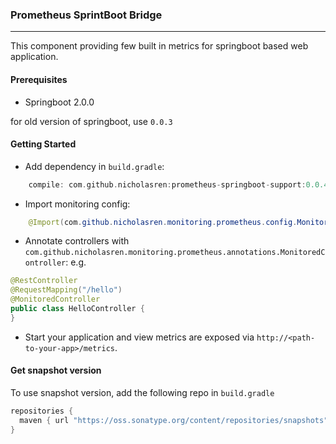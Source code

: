 ### Prometheus SprintBoot Bridge

---
This component providing few built in metrics for springboot based web application.

#### Prerequisites
- Springboot 2.0.0

for old version of springboot, use `0.0.3` 

#### Getting Started
- Add dependency in `build.gradle`:
```groovy
    compile: com.github.nicholasren:prometheus-springboot-support:0.0.4
```
- Import monitoring config:
```java
    @Import(com.github.nicholasren.monitoring.prometheus.config.MonitoringConfig.class)
```

- Annotate controllers with `com.github.nicholasren.monitoring.prometheus.annotations.MonitoredController`:
e.g.
```java
@RestController
@RequestMapping("/hello")
@MonitoredController
public class HelloController {
}
```

- Start your application and view metrics are exposed via `http://<path-to-your-app>/metrics`.

#### Get snapshot version
To use snapshot version, add the following repo in `build.gradle`

```groovy
repositories {
  maven { url "https://oss.sonatype.org/content/repositories/snapshots" }
}
```
